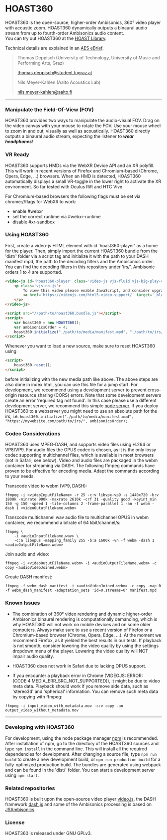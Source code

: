 # HOAST360

HOAST360 is the open-source, higher-order Ambisonics, 360° video player with acoustic zoom. HOAST360 dynamically outputs a binaural audio stream from up to fourth-order Ambisonics audio content.  
You can try out HOAST360 at the [HOAST Library](https://hoast.iem.at).

Technical details are explained in an [AES eBrief](http://www.aes.org/e-lib/browse.cfm?elib=20828).

> Thomas Deppisch (University of Technology, University of Music and Performing Arts, Graz)
>
> thomas.deppisch@student.tugraz.at
>
> Nils Meyer-Kahlen (Aalto Acoustics Lab)
>
> nils.meyer-kahlen@aalto.fi
>
----------
### Manipulate the Field-Of-View (FOV)
HOAST360 provides two ways to manipulate the audio-visual FOV. Drag on the video canvas with your mouse to rotate the FOV. Use your mouse wheel to zoom in and out, visually as well as acoustically. HOAST360 directly outputs a binaural audio stream, expecting the listener to **_wear headphones_**!

### VR Ready
HOAST360 supports HMDs via the WebXR Device API and an XR polyfill. This will work in recent versions of Firefox and Chromium-based (Chrome, Opera, Edge, ...) browsers. When an HMD is detected, HOAST360 automatically displays a small VR-toggle in the lower right to activate the XR environment. So far tested with Oculus Rift and HTC Vive.

For Chromium-based browsers the following flags must be set via chrome://flags for WebXR to work:
 - enable #webxr
 - set the correct runtime via #webxr-runtime
 - disable #xr-sandbox

### Using HOAST360
First, create a video-js HTML element with id 'hoast360-player' as a home for the player. Then, simply import the current HOAST360 bundle from the 'dist/' folder via a script tag and initialize it with the path to your DASH manifest mpd, the path to the decoding filters and the Ambisonics order. You can find the decoding filters in this repository under 'irs/'. Ambisonic orders 1 to 4 are supported.
```html
<video-js id='hoast360-player' class='video-js vjs-fluid vjs-big-play-centered ' controls preload='auto' crossorigin="anonymous" data-setup='{}'>
    <p class='vjs-no-js'>
        To view this video please enable JavaScript, and consider upgrading to a web browser that
        <a href='https://videojs.com/html5-video-support/' target='_blank'>supports HTML5 video</a>
    </p>
</video-js>

<script src="//path/to/hoast360.bundle.js"></script>
<script>
    var hoast360 = new HOAST360();
    var ambisonicsOrder = 4;
    hoast360.initialize("./path/to/media/manifest.mpd", "./path/to/irs/", ambisonicsOrder);
</script>
```
Whenever you want to load a new source, make sure to reset HOAST360 using
```html
<script>
    hoast360.reset();
</script>
```
before initializing with the new media path like above. The above steps are also done in index.html, you can use this file for a jump start. For development, we recommend using a development server to prevent cross-origin resource sharing (CORS) errors. Note that some development servers create an error 'required tag not found'. In this case please use a different development server, we recommend this simple [node server](https://www.npmjs.com/package/http-server). If you deploy HOAST360 to a webserver you might need to use an absolute path for the irs, i.e.
```hoast360.initialize("./path/to/media/manifest.mpd", "https://mywebsite.com/path/to/irs/", ambisonicsOrder);```

### Codec Considerations
HOAST360 uses MPEG-DASH, and supports video files using H.264 or VP8/VP9. For audio files the OPUS codec is chosen, as it is the only lossy codec supporting multichannel files, which is available in most browsers (not in Safari, see below). Video and audio files are packaged in the webm container for streaming via DASH. The following ffmpeg commands have proven to be effective for encoding media. Adapt the commands according to your needs.

Transcode video to webm (VP9, DASH):
```
ffmpeg -i <videoInputFileName> -r 25 -c:v libvpx-vp9 -s 1440x720 -b:v 1800k -minrate 900k -maxrate 2610k -crf 31 -quality good -keyint_min 150 -g 150 -speed 1 -tile-columns 2 -frame-parallel 1 -an -f webm -dash 1 <videoOututFileName.webm>
```
Transcode multichannel wav audio file to multichannel OPUS in webm container, we recommend a bitrate of 64 kbit/channel/s:
```
ffmpeg \
    -i <audioInputFileName.wav> \
    -c:a libopus -mapping_family 255 -b:a 1600k -vn -f webm -dash 1 <audioOutputFileName.webm>
```
Join audio and video:
```
ffmpeg -i <videoOututFileName.webm> -i <audioOutputFileName.webm> -c copy <audioVideoJoined.webm>
```

Create DASH manifest:
```
ffmpeg -f webm_dash_manifest -i <audioVideoJoined.webm> -c copy -map 0 -f webm_dash_manifest -adaptation_sets 'id=0,streams=0' manifest.mpd
```

### Known Issues
- The combination of 360° video rendering and dynamic higher-order Ambisonics binaural rendering is computationally demanding, which is why HOAST360 will not work on mobile devices and on some older computers. Always make sure to use a recent version of Firefox or a Chromium-based browser (Chrome, Opera, Edge, ...). At the moment we recommend Firefox, as it yielded the best results in our tests. If playback is not smooth, consider lowering the video quality by using the settings dropdown menu of the player. Lowering the video quality will NOT impair audio quality.

- HOAST360 does not work in Safari due to lacking OPUS support.

- If you encounter a playback error in Chrome (VIDEOJS: ERROR: (CODE:4 MEDIA_ERR_SRC_NOT_SUPPORTED)), it might be due to video meta data. Playback should work if you remove side data, such as 'stereo3d' and 'spherical' information. You can remove such meta data by copying with ffmpeg:
```
ffmpeg -i input_video_with_metadata.mov -c:v copy -an output_video_without_metadata.mov
```

----------
### Developing with HOAST360
For development, using the node package manager [npm](https://www.npmjs.com/) is recommended. After installation of npm, go to the directory of the HOAST360 sources and type `npm install` in the command line. This will install all the required dependencies for development. After changing a source file, type `npm run build` to create a new development build, or `npm run production-build` for a fully-optimized production build. The bundles are generated using webpack and can be found in the 'dist/' folder. You can start a development server using `npm start`.

### Related repositories
HOAST360 is built upon the open-source video player [video.js](https://videojs.com/), the DASH framework [dash.js](https://github.com/Dash-Industry-Forum/dash.js/wiki) and some of the Ambisonics processing is based on [JSAmbisonics](https://github.com/polarch/JSAmbisonics).

### License
HOAST360 is released under GNU GPLv3.
